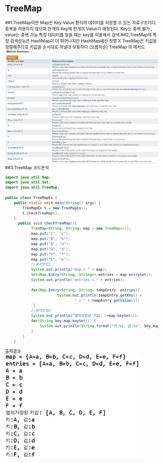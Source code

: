 ﻿# **TreeMap**
##1.TreeMap이란
Map은 Key-Value 형식의 데이터를 저장할 수 있는 자료구조이다.
중복을 허용하지 않으며 한개의 Key에 한개의 Value가 매칭된다.
Key는 중복 불가 , value는 중복 가능
특정 데이터를 찾을 때는 key를 이용해서 검색
##2.TreeMap의 특징
검색성능은 HashMap이 더 뛰어나지만 HashMap에선 정렬 X
TreeMap은 키값을 정렬해주므로 키값을 순서대로 꺼낼대 유용하다.(오름차순)
TreeMap 의 메서드
![Alt text](./t1.jpg)
##3.TreeMap 코드분석
```java
import java.util.Map;
import java.util.Set;
import java.util.TreeMap;

public class TreeMapEx {
	public static void main(String[] args) {
		TreeMapEx t = new TreeMapEx();
		t.checkTreeMap();
	}
	  public void checkTreeMap(){
	        TreeMap<String, String> map = new TreeMap<>();
	        map.put("C", "c"); 
	        map.put("B", "b");
	        map.put("A", "a");
	        map.put("D", "d");
	        map.put("F", "f");
	        map.put("E", "e");
	        //출력방법1
	        System.out.println("map = " + map);
	 	    Set<Map.Entry<String, String>> entries = map.entrySet();
	 	    System.out.println("entries = " + entries);  
	        
	 	    for(Map.Entry<String, String> tempEntry: entries){
	 		            System.out.println(tempEntry.getKey() +
	 		            		" = " + tempEntry.getValue());
	 		 }
 	        //출력방법2
	        System.out.println("맵의저장된 키값: "+map.keySet());
	        for(String key:map.keySet()) {
	        	System.out.println(String.format("키:%s, 값:%s", key,map.get(key)));
	        }	     
	    }
	}
```
출력결과 
![Alt text](./t2.jpg)